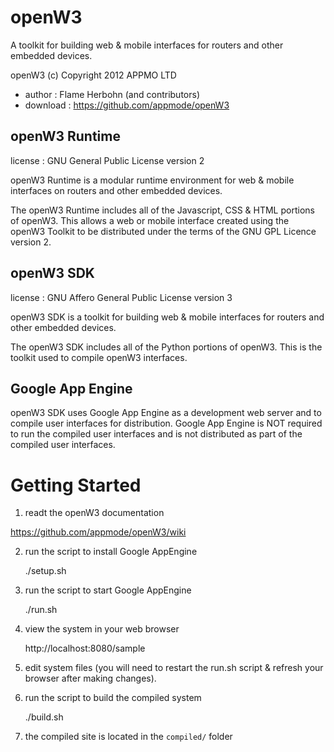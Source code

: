 openW3
======

A toolkit for building web & mobile interfaces for routers and other embedded 
devices.

openW3 (c) Copyright 2012 APPMO LTD

* author    : Flame Herbohn (and contributors)
* download  : https://github.com/appmode/openW3

openW3 Runtime
--------------

license   : GNU General Public License version 2
 
openW3 Runtime is a modular runtime environment for web & mobile interfaces 
on routers and other embedded devices.
 
The openW3 Runtime includes all of the Javascript, CSS & HTML portions of
openW3. This allows a web or mobile interface created using the 
openW3 Toolkit to be distributed under the terms of the GNU GPL Licence
version 2.

openW3 SDK
----------

license   : GNU Affero General Public License version 3
 
openW3 SDK is a toolkit for building web & mobile interfaces for routers and 
other embedded devices.
 
The openW3 SDK includes all of the Python portions of openW3. This is the 
toolkit used to compile openW3 interfaces.

Google App Engine
-----------------

openW3 SDK uses Google App Engine as a development web server and to compile 
user interfaces for distribution. Google App Engine is NOT required to run the 
compiled user interfaces and is not distributed as part of the compiled 
user interfaces.


Getting Started
===============

1) readt the openW3 documentation

https://github.com/appmode/openW3/wiki

2) run the script to install Google AppEngine

    ./setup.sh

3) run the script to start Google AppEngine

    ./run.sh

4) view the system in your web browser

    http://localhost:8080/sample

5) edit system files (you will need to restart the run.sh script & refresh your
browser after making changes).

6) run the script to build the compiled system

    ./build.sh

7) the compiled site is located in the `compiled/` folder
